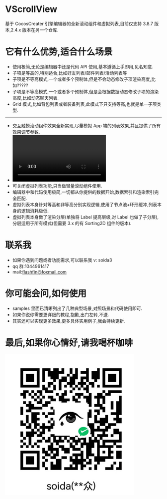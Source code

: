 # VScrollView

基于 CocosCreater 引擎编辑器的全新滚动组件和虚拟列表,目前仅支持 3.8.7 版本,2.4.x 版本在另一个仓库.

# 它有什么优势,适合什么场景

- 使用极简,无论是编辑器中还是代码 API 使用,基本遵循上手即用,见名知意.
- 子项是等高的,特别适合,比如好友列表/邮件列表/活动列表等
- 子项是不等高模式,一个或者多个预制体,但是不会动态修改子项渲染高度,比如?????
- 子项是不等高模式,一个或者多个预制体,但是会根据数据动态修改子项的渲染高度,比如动态聊天列表.
- Grid 模式,比如背包列表或者装备列表,此模式下只支持等高,也就是单一子项类型.

---

- 交互触摸滚动组件效果全新实现,尽量模拟 App 端的列表效果,并且提供了所有效果调节参数.
- <video controls src="SVID_20251025_110026_1.mp4" title="Title"></video>
- 可关闭虚拟列表功能,只当做轻量滚动组件使用.
- 编辑器中和代码使用极简,一切都从你提供的数据开始,数据索引和渲染索引完全匹配.
- 虚拟列表本身针对等高和非等高分别实现逻辑,使用了节点池+环形缓冲,列表本身的逻辑消耗极低.
- 虚拟列表本身做了渲染分层(单独将 Label 提高层级,对 Label 也做了子分层),分层适用于所有模式(但需要 3.x 的有 Sorting2D 组件的版本).

# 联系我

- 如果你遇到问题或者功能需求,可以联系我 v: soida3
- qq 群:1044961417
- mail:flashfin@foxmail.com

# 你可能会问,如何使用

- samples 里面已清晰列出了几种典型场景,对照场景和代码使用即可.
- 如果你说你需要更详细的教程,抱歉,出门左转,不送.
- 其实还可以实现更多效果,更多具体实用例子,我会持续更新.

# 最后,如果你心情好,请我喝杯咖啡

![alt text](reward_code.jpg)
